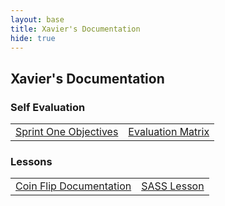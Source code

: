 ```yaml
---
layout: base
title: Xavier's Documentation
hide: true
---
```


## Xavier's Documentation

### Self Evaluation

<table>
    <tr>
        <td><a href="{{site.baseurl}}/sprint-one-objectives/" target="_blank">Sprint One Objectives</a></td>
        <td><a href="{{site.baseurl}}/eval-matrix/" target="_blank">Evaluation Matrix</a></td>
    </tr>
</table>

### Lessons

<table>
    <tr>
        <td><a href="{{site.baseurl}}/coin-flip-documentation/" target="_blank">Coin Flip Documentation</a></td>
        <td><a href="{{site.baseurl}}/sass-lesson/" target="_blank">SASS Lesson</a></td>
    </tr>
</table>

